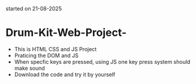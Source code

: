 ﻿started on 21-08-2025 


# Drum-Kit-Web-Project-
- This is HTML CSS and JS Project
- Praticing the DOM and JS
- When specfic keys are pressed, using JS one key press system should make sound
- Download the code and try it by yourself



